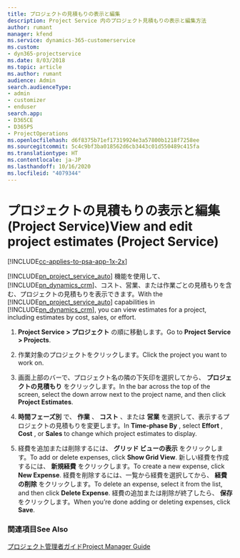 ```yaml
---
title: プロジェクトの見積もりの表示と編集
description: Project Service 内のプロジェクト見積もりの表示と編集方法
author: rumant
manager: kfend
ms.service: dynamics-365-customerservice
ms.custom:
- dyn365-projectservice
ms.date: 8/03/2018
ms.topic: article
ms.author: rumant
audience: Admin
search.audienceType:
- admin
- customizer
- enduser
search.app:
- D365CE
- D365PS
- ProjectOperations
ms.openlocfilehash: d6f8375b71ef17319924e3a57800b1218f7258ee
ms.sourcegitcommit: 5c4c9bf3ba018562d6cb3443c01d550489c415fa
ms.translationtype: HT
ms.contentlocale: ja-JP
ms.lasthandoff: 10/16/2020
ms.locfileid: "4079344"
---
```

# <a name="view-and-edit-project-estimates-project-service"></a><span data-ttu-id="f505a-103">プロジェクトの見積もりの表示と編集 (Project Service)</span><span class="sxs-lookup"><span data-stu-id="f505a-103">View and edit project estimates (Project Service)</span></span>

[!INCLUDE[cc-applies-to-psa-app-1x-2x](../includes/cc-applies-to-psa-app-1x-2x.md)]

<span data-ttu-id="f505a-104">[!INCLUDE[pn_project_service_auto](../includes/pn-project-service-auto.md)] 機能を使用して、[!INCLUDE[pn_dynamics_crm](../includes/pn-dynamics-crm.md)]、コスト、営業、または作業ごとの見積もりを含む、プロジェクトの見積もりを表示できます。</span><span class="sxs-lookup"><span data-stu-id="f505a-104">With the [!INCLUDE[pn_project_service_auto](../includes/pn-project-service-auto.md)] capabilities in [!INCLUDE[pn_dynamics_crm](../includes/pn-dynamics-crm.md)], you can view estimates for a project, including estimates by cost, sales, or effort.</span></span>  
  
1.  <span data-ttu-id="f505a-105">**Project Service > プロジェクト** の順に移動します。</span><span class="sxs-lookup"><span data-stu-id="f505a-105">Go to **Project Service > Projects**.</span></span>  
  
2.  <span data-ttu-id="f505a-106">作業対象のプロジェクトをクリックします。</span><span class="sxs-lookup"><span data-stu-id="f505a-106">Click the project you want to work on.</span></span>  
  
3.  <span data-ttu-id="f505a-107">画面上部のバーで、プロジェクト名の隣の下矢印を選択してから、 **プロジェクトの見積もり** をクリックします。</span><span class="sxs-lookup"><span data-stu-id="f505a-107">In the bar across the top of the screen, select the down arrow next to the project name, and then click **Project Estimates**.</span></span>  
  
4.  <span data-ttu-id="f505a-108">**時間フェーズ別** で、 **作業** 、 **コスト** 、または **営業** を選択して、表示するプロジェクトの見積もりを変更します。</span><span class="sxs-lookup"><span data-stu-id="f505a-108">In **Time-phase By** , select **Effort** , **Cost** , or **Sales** to change which project estimates to display.</span></span>  
  
5.  <span data-ttu-id="f505a-109">経費を追加または削除するには、 **グリッド ビューの表示** をクリックします。</span><span class="sxs-lookup"><span data-stu-id="f505a-109">To add or delete expenses, click **Show Grid View**.</span></span> <span data-ttu-id="f505a-110">新しい経費を作成するには、 **新規経費** をクリックします。</span><span class="sxs-lookup"><span data-stu-id="f505a-110">To create a new expense, click **New Expense**.</span></span> <span data-ttu-id="f505a-111">経費を削除するには、一覧から経費を選択してから、 **経費の削除** をクリックします。</span><span class="sxs-lookup"><span data-stu-id="f505a-111">To delete an expense, select it from the list, and then click **Delete Expense**.</span></span> <span data-ttu-id="f505a-112">経費の追加または削除が終了したら、 **保存** をクリックします。</span><span class="sxs-lookup"><span data-stu-id="f505a-112">When you’re done adding or deleting expenses, click **Save**.</span></span>  
  
### <a name="see-also"></a><span data-ttu-id="f505a-113">関連項目</span><span class="sxs-lookup"><span data-stu-id="f505a-113">See Also</span></span>  
 [<span data-ttu-id="f505a-114">プロジェクト管理者ガイド</span><span class="sxs-lookup"><span data-stu-id="f505a-114">Project Manager Guide</span></span>](../psa/project-manager-guide.md)
